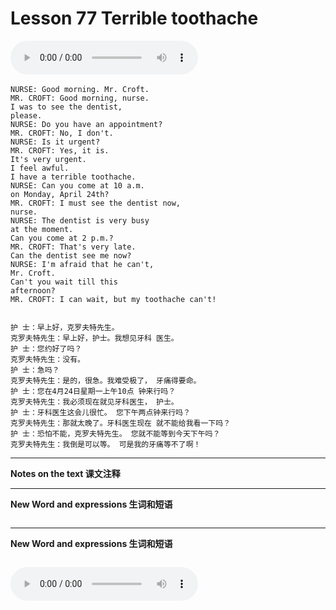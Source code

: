 # Lesson 77 Terrible toothache

​<audio id="audio" controls="" loop="loop">
    <source id="mp3" src="https://online1.tingclass.net/lesson/shi0529/0000/16/77.mp3"> 
</audio>

```
NURSE: Good morning. Mr. Croft.
MR. CROFT: Good morning, nurse.
I was to see the dentist,
please.
NURSE: Do you have an appointment?
MR. CROFT: No, I don't.
NURSE: Is it urgent?
MR. CROFT: Yes, it is.
It's very urgent.
I feel awful.
I have a terrible toothache.
NURSE: Can you come at 10 a.m.
on Monday, April 24th?
MR. CROFT: I must see the dentist now,
nurse.
NURSE: The dentist is very busy
at the moment.
Can you come at 2 p.m.?
MR. CROFT: That's very late.
Can the dentist see me now?
NURSE: I'm afraid that he can't,
Mr. Croft.
Can't you wait till this
afternoon?
MR. CROFT: I can wait, but my toothache can't!


护 士：早上好，克罗夫特先生。
克罗夫特先生：早上好，护士。我想见牙科 医生。
护 士：您约好了吗？
克罗夫特先生：没有。
护 士：急吗？
克罗夫特先生：是的，很急。我难受极了， 牙痛得要命。
护 士：您在4月24日星期一上午10点 钟来行吗？
克罗夫特先生：我必须现在就见牙科医生， 护士。
护 士：牙科医生这会儿很忙。 您下午两点钟来行吗？
克罗夫特先生：那就太晚了。牙科医生现在 就不能给我看一下吗？
护 士：恐怕不能，克罗夫特先生。 您就不能等到今天下午吗？
克罗夫特先生：我倒是可以等。 可是我的牙痛等不了啊！
```

------------
**Notes on the text 课文注释**

-------------
**New Word and expressions 生词和短语**
```markdown

```
-------------

**New Word and expressions 生词和短语**
```markdown

```

<audio id="audio" controls="" loop="loop">
    <source id="mp3" src="https://i.xiao84.com/en-nce/1mp3-en/lesson78.mp3">
</audio>